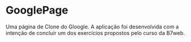 # GooglePage
Uma página de Clone do Gloogle. A aplicação foi desenvolvida com a intenção de concluir um dos exercícios propostos pelo curso da B7web.

